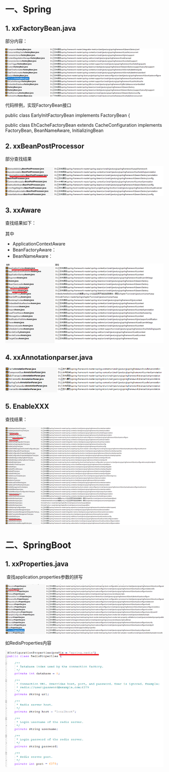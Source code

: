 # 一、Spring

## 1. xxFactoryBean.java

部分内容：

![image-20210506234432508](Spring类命名规律.assets/image-20210506234432508.png)

代码样例，实现FactoryBean接口

public class EarlyInitFactoryBean implements FactoryBean<String> {

public class EhCacheFactoryBean extends CacheConfiguration implements FactoryBean<Ehcache>, BeanNameAware, InitializingBean



## 2. xxBeanPostProcessor

部分查找结果

![image-20210507234353249](Spring类命名规律.assets/image-20210507234353249.png)



## 3. xxAware

查找结果如下：

其中

- ApplicationContextAware
- BeanFactoryAware：
- BeanNameAware：

![image-20210507234538124](Spring类命名规律.assets/image-20210507234538124.png)

## 4. xxAnnotationparser.java



![image-20210507234722961](Spring类命名规律.assets/image-20210507234722961.png)

## 5. EnableXXX

查找结果：

![image-20210507234822191](Spring类命名规律.assets/image-20210507234822191.png)





# 二、SpringBoot

## 1. xxProperties.java

​	查找application.properties参数的拼写

![image-20210506235015197](Spring类命名规律.assets/image-20210506235015197.png)

如RedisProperties内容

![image-20210506235046022](Spring类命名规律.assets/image-20210506235046022.png)